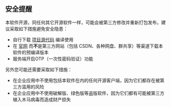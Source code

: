 ## 安全提醒

本软件开源，同任何其它开源软件一样，可能会被第三方修改并重新打包发布，建议采取如下措施避免安全隐患：

- 自行下载 [项目源代码](https://github.com/tlslink/anylink-client) 编译使用
- 在 [官网](https://plitun.com) 而**不**是第三方网站（包括 CSDN、各种网盘、群共享）等渠道下载本软件的预编译版本
- 服务端开启OTP（一次性密码验证）功能

另外您可能还需要采取如下措施：

- 在企业应用中不使用包括本软件在内的任何开源客户端，因为它们都存在被第三方滥用的风险
- 在企业应用中不使用破解版、绿色版等盗版软件，因为它们都有可能被第三方植入木马病毒而造成财产损失


